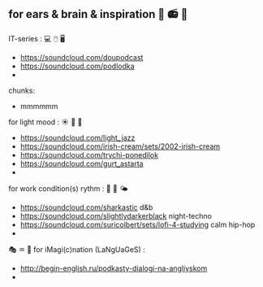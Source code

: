 ## for ears & brain & inspiration  :musical_score:  :radio:  :musical_keyboard:

IT-series : 💻 🖱️ 🖥️ 
- https://soundcloud.com/doupodcast
- https://soundcloud.com/podlodka
- 

chunks:
- mmmmmm

for light mood :  :sunny:  :milky_way:  :rainbow:
- https://soundcloud.com/light_jazz
- https://soundcloud.com/irish-cream/sets/2002-irish-cream
- https://soundcloud.com/trychi-ponedilok
- https://soundcloud.com/gurt_astarta
- 

for work condition(s) rythm :  🥁  🔋  🌤️  
- https://soundcloud.com/sharkastic  d&b
- https://soundcloud.com/slightlydarkerblack  night-techno
- https://soundcloud.com/suricolbert/sets/lofi-4-studying  calm hip-hop
- 

:performing_arts:  :aquarius:  :heart_decoration:  for iMagi(c)nation (LaNgUaGeS) : 
- http://begin-english.ru/podkasty-dialogi-na-angliyskom 
- 
